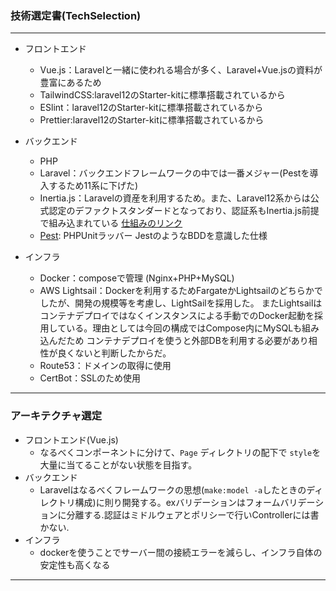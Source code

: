 ### 技術選定書(TechSelection)
***

- フロントエンド
  - Vue.js：Laravelと一緒に使われる場合が多く、Laravel+Vue.jsの資料が豊富にあるため
  - TailwindCSS:laravel12のStarter-kitに標準搭載されているから
  - ESlint：laravel12のStarter-kitに標準搭載されているから
  - Prettier:laravel12のStarter-kitに標準搭載されているから

- バックエンド
  - PHP
  - Laravel：バックエンドフレームワークの中では一番メジャー(Pestを導入するため11系に下げた)
  - Inertia.js：Laravelの資産を利用するため。また、Laravel12系からは公式認定のデファクトスタンダードとなっており、認証系もInertia.js前提で組み込まれている
    [仕組みのリンク](https://inertiajs.com/how-it-works)
  - [Pest](https://pestphp.com/): PHPUnitラッバー JestのようなBDDを意識した仕様

- インフラ
  - Docker：composeで管理 (Nginx+PHP+MySQL)
  - AWS Lightsail：Dockerを利用するためFargateかLightsailのどちらかでしたが、開発の規模等を考慮し、LightSailを採用した。
  またLightsailはコンテナデプロイではなくインスタンスによる手動でのDocker起動を採用している。理由としては今回の構成ではCompose内にMySQLも組み込んだため
  コンテナデプロイを使うと外部DBを利用する必要があり相性が良くないと判断したからだ。
  - Route53：ドメインの取得に使用
  - CertBot：SSLのため使用 
---
### アーキテクチャ選定
- フロントエンド(Vue.js)
  - なるべくコンポーネントに分けて、`Page` ディレクトリの配下で `style`を大量に当てることがない状態を目指す。
- バックエンド
  - Laravelはなるべくフレームワークの思想(`make:model -a`したときのディレクトリ構成)に則り開発する。exバリデーションはフォームバリデーションに分離する.認証はミドルウェアとポリシーで行いControllerには書かない.
- インフラ
  - dockerを使うことでサーバー間の接続エラーを減らし、インフラ自体の安定性も高くなる
---
